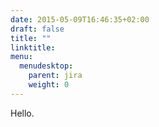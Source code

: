 ```yaml
---
date: 2015-05-09T16:46:35+02:00
draft: false
title: ""
linktitle:
menu:
  menudesktop:
    parent: jira
    weight: 0
---
```


Hello.
